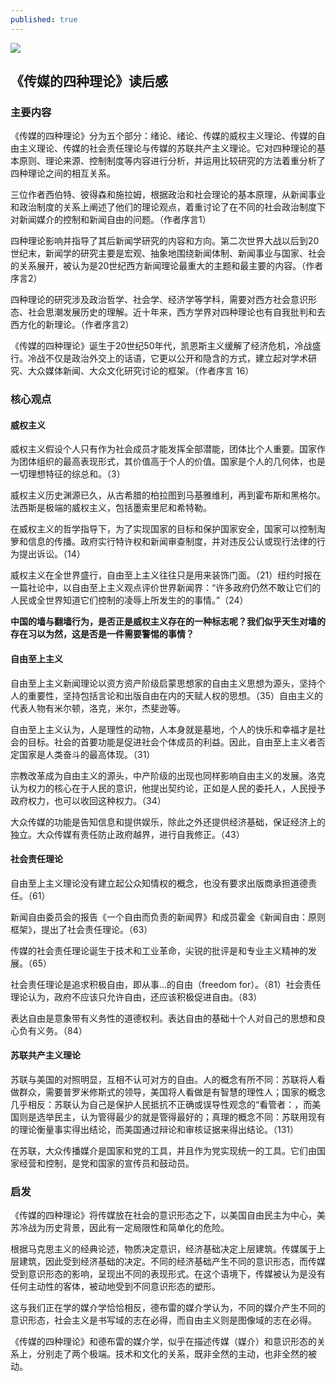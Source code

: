 ```yaml
---
published: true
---
```

![](https://theworldunplugged.files.wordpress.com/2010/11/screen-shot-2010-12-07-at-1-35-48-pm.png)

## 《传媒的四种理论》读后感

### 主要内容
《传媒的四种理论》分为五个部分：绪论、绪论、传媒的威权主义理论、传媒的自由主义理论、传媒的社会责任理论与传媒的苏联共产主义理论。它对四种理论的基本原则、理论来源、控制制度等内容进行分析，并运用比较研究的方法着重分析了四种理论之间的相互关系。

三位作者西伯特、彼得森和施拉姆，根据政治和社会理论的基本原理，从新闻事业和政治制度的关系上阐述了他们的理论观点，着重讨论了在不同的社会政治制度下对新闻媒介的控制和新闻自由的问题。（作者序言1）

四种理论影响并指导了其后新闻学研究的内容和方向。第二次世界大战以后到20世纪末，新闻学的研究主要是宏观、抽象地围绕新闻体制、新闻事业与国家、社会的关系展开，被认为是20世纪西方新闻理论最重大的主题和最主要的内容。（作者序言2）

四种理论的研究涉及政治哲学、社会学、经济学等学科，需要对西方社会意识形态、社会思潮发展历史的理解。近十年来，西方学界对四种理论也有自我批判和去西方化的新理论。（作者序言2）

《传媒的四种理论》诞生于20世纪50年代，凯恩斯主义缓解了经济危机，冷战盛行。冷战不仅是政治外交上的话语，它更以公开和隐含的方式，建立起对学术研究、大众媒体新闻、大众文化研究讨论的框架。（作者序言 16）

### 核心观点
#### 威权主义
威权主义假设个人只有作为社会成员才能发挥全部潜能，团体比个人重要。国家作为团体组织的最高表现形式，其价值高于个人的价值。国家是个人的几何体，也是一切理想特征的综总和。（3）

威权主义历史渊源已久，从古希腊的柏拉图到马基雅维利，再到霍布斯和黑格尔。法西斯是极端的威权主义，包括墨索里尼和希特勒。

在威权主义的哲学指导下，为了实现国家的目标和保护国家安全，国家可以控制淘箩和信息的传播。政府实行特许权和新闻审查制度，并对违反公认或现行法律的行为提出诉讼。（14）

威权主义在全世界盛行，自由至上主义往往只是用来装饰门面。（21）纽约时报在一篇社论中，以自由至上主义观点评价世界新闻界：“许多政府仍然不敢让它们的人民或全世界知道它们控制的凌辱上所发生的的事情。”（24）

**中国的墙与翻墙行为，是否正是威权主义存在的一种标志呢？我们似乎天生对墙的存在习以为然，这是否是一件需要警惕的事情？**

#### 自由至上主义
自由至上主义新闻理论以资方资产阶级启蒙思想家的自由主义思想为源头，坚持个人的重要性，坚持包括言论和出版自由在内的天赋人权的思想。（35）自由主义的代表人物有米尔顿，洛克，米尔，杰斐逊等。

自由至上主义认为，人是理性的动物，人本身就是墓地，个人的快乐和幸福才是社会的目标。社会的首要功能是促进社会个体成员的利益。因此，自由至上主义者否定国家是人类奋斗的最高体现。（31）

宗教改革成为自由主义的源头，中产阶级的出现也同样影响自由主义的发展。洛克认为权力的核心在于人民的意识，他提出契约论，正如是人民的委托人，人民授予政府权力，也可以收回这种权力。（34）

大众传媒的功能是告知信息和提供娱乐，除此之外还提供经济基础，保证经济上的独立。大众传媒有责任防止政府越界，进行自我修正。（43）

#### 社会责任理论
自由至上主义理论没有建立起公众知情权的概念，也没有要求出版商承担道德责任。（61）

新闻自由委员会的报告《一个自由而负责的新闻界》和成员霍金《新闻自由：原则框架》，提出了社会责任理论。（63）

传媒的社会责任理论诞生于技术和工业革命，尖锐的批评是和专业主义精神的发展。（65）

社会责任理论是追求积极自由，即从事...的自由（freedom for）。（81）社会责任理论认为，政府不应该只允许自由，还应该积极促进自由。（83）

表达自由是意象带有义务性的道德权利。表达自由的基础十个人对自己的思想和良心负有义务。（84）


#### 苏联共产主义理论

苏联与美国的对照明显，互相不认可对方的自由。人的概念有所不同：苏联将人看做群众，需要普罗米修斯式的领导，美国将人看做是有智慧的理性人；国家的概念几乎相反：苏联认为自己是保护人民抵抗不正确或误导性观念的“看管者：，而美国则是选举民主，认为管得最少的就是管得最好的；真理的概念不同：苏联用现有的理论衡量事实得出结论，而美国通过辩论和审核证据来得出结论。（131）

在苏联，大众传播媒介是国家和党的工具，并且作为党实现统一的工具。它们由国家经营和控制，是党和国家的宣传员和鼓动员。

### 启发
《传媒的四种理论》将传媒放在社会的意识形态之下，以美国自由民主为中心，美苏冷战为历史背景，因此有一定局限性和简单化的危险。

根据马克思主义的经典论述，物质决定意识，经济基础决定上层建筑。传媒属于上层建筑，因此受到经济基础的决定。不同的经济基础产生不同的意识形态，而传媒受到意识形态的影响，呈现出不同的表现形式。在这个语境下，传媒被认为是没有任何主动性的客体，被动地受到不同意识形态的塑形。

这与我们正在学的媒介学恰恰相反，德布雷的媒介学认为，不同的媒介产生不同的意识形态，社会主义是书写域的志在必得，而自由主义则是图像域的志在必得。

《传媒的四种理论》和德布雷的媒介学，似乎在描述传媒（媒介）和意识形态的关系上，分别走了两个极端。技术和文化的关系，既非全然的主动，也非全然的被动。

